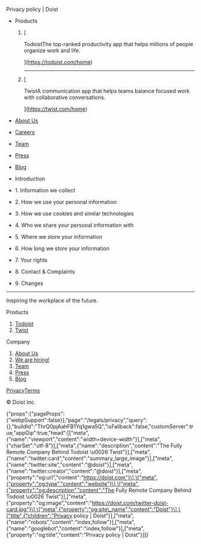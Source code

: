 Privacy policy | Doist

[](https://todoist.com/)

*   Products
    
    1.  [
        
        TodoistThe top-ranked productivity app that helps millions of people organize work and life.
        
        ](https://todoist.com/home)
        
        * * *
        
    2.  [
        
        TwistA communication app that helps teams balance focused work with collaborative conversations.
        
        ](https://twist.com/home)
    
*   [About Us](https://todoist.com/about-us)
*   [Careers](https://todoist.com/careers)
*   [Team](https://todoist.com/team)
*   [Press](https://todoist.com/press)
*   [Blog](https://blog.doist.com/)

*   Introduction
    
*   1\. Information we collect
    
*   2\. How we use your personal information
    
*   3\. How we use cookies and similar technologies
    
*   4\. Who we share your personal information with
    
*   5\. Where we store your information
    
*   6\. How long we store your information
    
*   7\. Your rights
    
*   8\. Contact & Complaints
    
*   9\. Changes
    

* * *

[](https://todoist.com/ "Homepage")

Inspiring the workplace of the future.

Products

1.  [Todoist](https://todoist.com/)
2.  [Twist](https://twist.com/)

Company

1.  [About Us](https://todoist.com/about-us)
2.  [We are hiring!](https://todoist.com/careers)
3.  [Team](https://todoist.com/team)
4.  [Press](https://todoist.com/press)
5.  [Blog](https://todoist.com/blog)

[Privacy](https://todoist.com/privacy)[Terms](https://todoist.com/terms-of-service)

© Doist Inc.

{"props":{"pageProps":{"webpSupport":false}},"page":"/legals/privacy","query":{},"buildId":"ThrQ0pjAahFB1Yq1gwa5Q","isFallback":false,"customServer":true,"appGip":true,"head":\[\["meta",{"name":"viewport","content":"width=device-width"}\],\["meta",{"charSet":"utf-8"}\],\["meta",{"name":"description","content":"The Fully Remote Company Behind Todoist \\u0026 Twist"}\],\["meta",{"name":"twitter:card","content":"summary\_large\_image"}\],\["meta",{"name":"twitter:site","content":"@doist"}\],\["meta",{"name":"twitter:creator","content":"@doist"}\],\["meta",{"property":"og:url","content":"https://doist.com"}\],\["meta",{"property":"og:type","content":"website"}\],\["meta",{"property":"og:description","content":"The Fully Remote Company Behind Todoist \\u0026 Twist"}\],\["meta",{"property":"og:image","content":"https://doist.com/twitter-doist-card.jpg"}\],\["meta",{"property":"og:site\_name","content":"Doist"}\],\["title",{"children":"Privacy policy | Doist"}\],\["meta",{"name":"robots","content":"index,follow"}\],\["meta",{"name":"googlebot","content":"index,follow"}\],\["meta",{"property":"og:title","content":"Privacy policy | Doist"}\]\]}